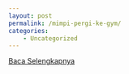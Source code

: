 ```yaml
---
layout: post
permalink: /mimpi-pergi-ke-gym/
categories:
    - Uncategorized
---
```


[Baca Selengkapnya](/01)